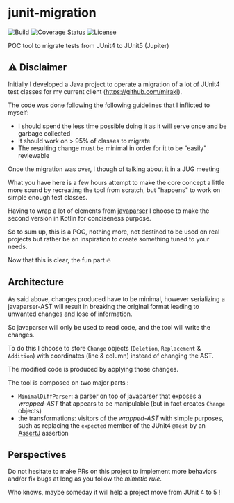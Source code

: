 # junit-migration
![Build](https://github.com/ledoyen/junit-migration/workflows/Build/badge.svg)
[![Coverage Status](https://codecov.io/gh/ledoyen/junit-migration/branch/main/graph/badge.svg)](https://codecov.io/gh/ledoyen/junit-migration/)
[![License](https://img.shields.io/github/license/fridujo/spring-automocker.svg)](https://opensource.org/licenses/Apache-2.0)

POC tool to migrate tests from JUnit4 to JUnit5 (Jupiter)

## :warning: Disclaimer
Initially I developed a Java project to operate a migration of a lot of JUnit4 test classes for my current client (https://github.com/mirakl).

The code was done following the following guidelines that I inflicted to myself:
* I should spend the less time possible doing it as it will serve once and be garbage collected
* It should work on > 95% of classes to migrate
* The resulting change must be minimal in order for it to be "easily" reviewable

Once the migration was over, I though of talking about it in a JUG meeting

What you have here is a few hours attempt to make the core concept a little more sound by recreating the tool from scratch, but "happens" to work on simple enough test classes.

Having to wrap a lot of elements from [javaparser](https://github.com/javaparser/javaparser) I choose to make the second version in Kotlin for conciseness purpose.

So to sum up, this is a POC, nothing more, not destined to be used on real projects but rather be an inspiration to create something tuned to your needs.

Now that this is clear, the fun part :fire:

## Architecture

As said above, changes produced have to be minimal, however serializing a javaparser-AST will result in breaking the original format leading to unwanted changes and lose of information.

So javaparser will only be used to read code, and the tool will write the changes.

To do this I choose to store `Change` objects (`Deletion`, `Replacement` & `Addition`) with coordinates (line & column) instead of changing the AST.

The modified code is produced by applying those changes.

The tool is composed on two major parts :
* `MinimalDiffParser`: a parser on top of javaparser that exposes a *wrapped-AST* that appears to be manipulable (but in fact creates `Change` objects)
* the transformations: visitors of the *wrapped-AST* with simple purposes, such as replacing the `expected` member of the JUnit4 `@Test` by an [AssertJ](https://github.com/assertj/assertj-core) assertion

## Perspectives

Do not hesitate to make PRs on this project to implement more behaviors and/or fix bugs at long as you follow the *mimetic rule*.

Who knows, maybe someday it will help a project move from JUnit 4 to 5 !
